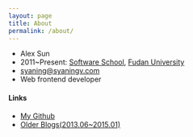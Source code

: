 ```yaml
---
layout: page
title: About
permalink: /about/
---
```


- Alex Sun
- 2011~Present: [Software School](http://www.software.fudan.edu.cn/), [Fudan University](http://www.fudan.edu.cn/)
- syaning@syaningv.com
- Web frontend developer

#### Links

- [My Github](https://github.com/syaning)
- [Older Blogs(2013.06~2015.01)](https://github.com/syaning/older-blogs)
